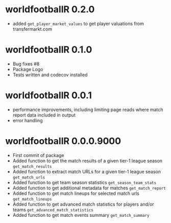 # worldfootballR 0.2.0
* added `get_player_market_values` to get player valuations from transfermarkt.com

# worldfootballR 0.1.0
* Bug fixes #8
* Package Logo
* Tests written and codecov installed

# worldfootballR 0.0.1
* performance improvements, including limiting page reads where match report data included in output
* error handling

# worldfootballR 0.0.0.9000

* First commit of package
* Added function to get the match results of a given tier-1 league season `get_match_results`
* Added function to extract match URLs for a given tier-1 league season `get_match_urls`
* Added function to get team season statistics `get_season_team_stats`
* Added function to get additional metadata for matches `get_match_report`
* Added function to get match lineups for selected match urls `get_match_lineups`
* Added function to get advanced match statistics for players and/or teams `get_advanced_match_statistics`
* Added function to get match events summary `get_match_summary`
